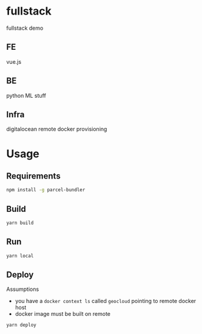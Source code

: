 # fullstack
fullstack demo

## FE
vue.js

## BE
python
ML stuff

## Infra
digitalocean
remote docker provisioning

# Usage

## Requirements
```sh
npm install -g parcel-bundler
```

## Build

```sh
yarn build
```

## Run

```sh
yarn local
```

## Deploy

Assumptions
- you have a `docker context ls` called `geocloud` pointing to remote docker host
- docker image must be built on remote

```sh
yarn deploy
```
